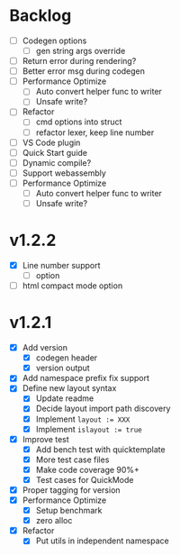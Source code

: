 # Backlog

- [ ] Codegen options
  - [ ] gen string args override
- [ ] Return error during rendering?
- [ ] Better error msg during codegen
- [ ] Performance Optimize
  - [ ] Auto convert helper func to writer
  - [ ] Unsafe write?
- [ ] Refactor
  - [ ] cmd options into struct
  - [ ] refactor lexer, keep line number
- [ ] VS Code plugin
- [ ] Quick Start guide
- [ ] Dynamic compile?
- [ ] Support webassembly
- [ ] Performance Optimize
  - [ ] Auto convert helper func to writer
  - [ ] Unsafe write?

# v1.2.2
- [X] Line number support
  - [ ] option
- [ ] html compact mode option

# v1.2.1
- [X] Add version
  - [X] codegen header
  - [X] version output
- [X] Add namespace prefix fix support
- [X] Define new layout syntax
  - [X] Update readme
  - [X] Decide layout import path discovery
  - [X] Implement `layout := XXX`
  - [X] Implement `islayout := true`
- [X] Improve test
  - [X] Add bench test with quicktemplate
  - [X] More test case files
  - [X] Make code coverage 90%+
  - [X] Test cases for QuickMode
- [X] Proper tagging for version
- [X] Performance Optimize
  - [X] Setup benchmark
  - [X] zero alloc
- [X] Refactor
  - [X] Put utils in independent namespace
